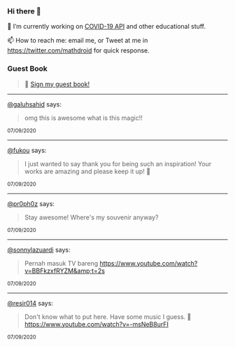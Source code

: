 ### Hi there 👋

🔭 I’m currently working on [COVID-19 API](https://github.com/covid-19-api) and other educational stuff.

📫 How to reach me: email me, or Tweet at me in https://twitter.com/mathdroid for quick response.

<!--
**mathdroid/mathdroid** is a ✨ _special_ ✨ repository because its `README.md` (this file) appears on your GitHub profile.

Here are some ideas to get you started:

- 🔭 I’m currently working on ...
- 🌱 I’m currently learning ...
- 👯 I’m looking to collaborate on ...
- 🤔 I’m looking for help with ...
- 💬 Ask me about ...
- 📫 How to reach me: ...
- 😄 Pronouns: ...
- ⚡ Fun fact: ...
-->

### Guest Book

> 💬 [Sign my guest book!](https://mathdroid.now.sh)

---

<!--START_SECTION:guestbook-->
[@galuhsahid](https://github.com/galuhsahid) says:

> omg this is awesome what is this magic!!

<sup>07/09/2020</sup>


---

[@fukou](https://github.com/fukou) says:

> I just wanted to say thank you for being such an inspiration! Your works are amazing and please keep it up! 💖

<sup>07/09/2020</sup>


---

[@pr0ph0z](https://github.com/pr0ph0z) says:

> Stay awesome! Where's my souvenir anyway?

<sup>07/09/2020</sup>


---

[@sonnylazuardi](https://github.com/sonnylazuardi) says:

> Pernah masuk TV bareng https://www.youtube.com/watch?v=BBFkzxfRYZM&amp;t=2s

<sup>07/09/2020</sup>


---

[@resir014](https://github.com/resir014) says:

> Don't know what to put here. Have some music I guess. 💖 https://www.youtube.com/watch?v=-msNeB8urFI

<sup>07/09/2020</sup>

<!--END_SECTION:guestbook-->
<!--GUESTBOOK_LIST [{"name":"galuhsahid","message":"omg this is awesome what is this magic!!","date":"07/09/2020"},{"name":"fukou","message":"I just wanted to say thank you for being such an inspiration! Your works are amazing and please keep it up! 💖","date":"07/09/2020"},{"name":"pr0ph0z","message":"Stay awesome! Where's my souvenir anyway? ","date":"07/09/2020"},{"name":"sonnylazuardi","message":"Pernah masuk TV bareng https://www.youtube.com/watch?v=BBFkzxfRYZM&amp;t=2s","date":"07/09/2020"},{"name":"resir014","message":"Don't know what to put here. Have some music I guess. 💖 https://www.youtube.com/watch?v=-msNeB8urFI","date":"07/09/2020"}]-->
